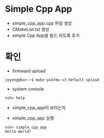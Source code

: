 ﻿# Simple Cpp App
 * simple_cpp_app.cpp 파일 생성
 * CMakeList.txt 생성
 * simple Cpp App을 빌드 되도록 추가
 
 # 확인
 * firmward upload
```console
jeyong@bar:~$ make px4fmu-v3_default upload
```
 * system console
```console
nsh> help
```
   * simple_cpp_app이 보이는지

 * simple_cpp_app 실행
```console
nsh> simple_cpp_app
Hello World!
```